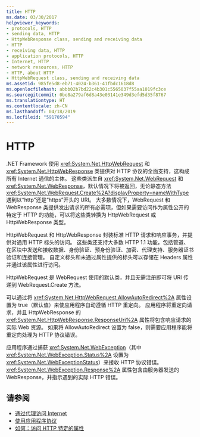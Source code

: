 ```yaml
---
title: HTTP
ms.date: 03/30/2017
helpviewer_keywords:
- protocols, HTTP
- sending data, HTTP
- HttpWebResponse class, sending and receiving data
- HTTP
- receiving data, HTTP
- application protocols, HTTP
- Internet, HTTP
- network resources, HTTP
- HTTP, about HTTP
- HttpWebRequest class, sending and receiving data
ms.assetid: 985fe5d8-eb71-4024-b361-41fbdc1618d8
ms.openlocfilehash: abbb02b7bd22c4b301c5565037f55aa1019fc3ce
ms.sourcegitcommit: 0be8a279af6d8a43e03141e349d3efd5d35f8767
ms.translationtype: HT
ms.contentlocale: zh-CN
ms.lasthandoff: 04/18/2019
ms.locfileid: "59170594"
---
```

# <a name="http"></a>HTTP
.NET Framework 使用 <xref:System.Net.HttpWebRequest> 和 <xref:System.Net.HttpWebResponse> 类提供对 HTTP 协议的全面支持，这构成所有 Internet 通信的主体。 这些类派生自 <xref:System.Net.WebRequest> 和 <xref:System.Net.WebResponse>，默认情况下将被返回，无论静态方法 <xref:System.Net.WebRequest.Create%2A?displayProperty=nameWithType> 遇到以“http”还是“https”开头的 URI。 大多数情况下，WebRequest 和 WebResponse 类提供发出请求的所有必需项，但如果需要访问作为属性公开的特定于 HTTP 的功能，可以将这些类转换为 HttpWebRequest 或 HttpWebResponse 类型。  
  
 HttpWebRequest 和 HttpWebResponse 封装标准 HTTP 请求和响应事务，并提供对通用 HTTP 标头的访问。 这些类还支持大多数 HTTP 1.1 功能，包括管道、在区块中发送和接收数据、身份验证、预身份验证、加密、代理支持、服务器证书验证和连接管理。 自定义标头和未通过属性提供的标头可以存储在 Headers 属性并通过该属性进行访问。  
  
 HttpWebRequest 是 WebRequest 使用的默认类，并且无需注册即可将 URI 传递到 WebRequest.Create 方法。  
  
 可以通过将 <xref:System.Net.HttpWebRequest.AllowAutoRedirect%2A> 属性设置为 true（默认值）来使应用程序自动遵循 HTTP 重定向。 应用程序将重定向请求，并且 HttpWebResponse 的 <xref:System.Net.HttpWebResponse.ResponseUri%2A> 属性将包含响应请求的实际 Web 资源。 如果将 AllowAutoRedirect 设置为 false，则需要应用程序能将重定向处理为 HTTP 协议错误。  
  
 应用程序通过捕获 <xref:System.Net.WebException>（其中 <xref:System.Net.WebException.Status%2A> 设置为 <xref:System.Net.WebExceptionStatus>）来接收 HTTP 协议错误。 <xref:System.Net.WebException.Response%2A> 属性包含由服务器发送的 WebResponse，并指示遇到的实际 HTTP 错误。  
  
## <a name="see-also"></a>请参阅

- [通过代理访问 Internet](../../../docs/framework/network-programming/accessing-the-internet-through-a-proxy.md)
- [使用应用程序协议](../../../docs/framework/network-programming/using-application-protocols.md)
- [如何：访问 HTTP 特定的属性](../../../docs/framework/network-programming/how-to-access-http-specific-properties.md)

